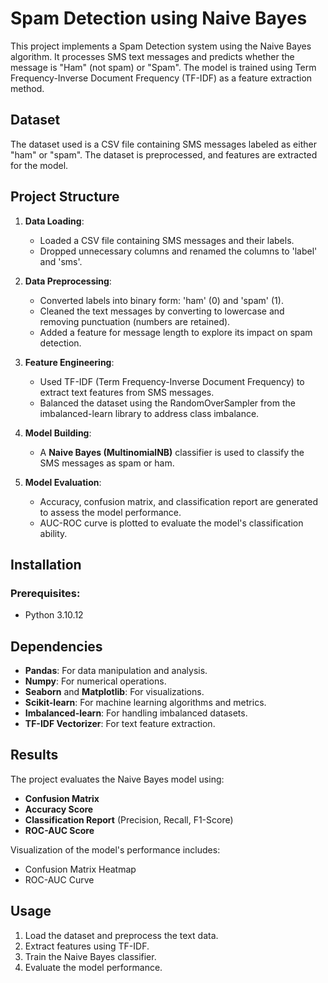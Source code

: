 # Spam Detection using Naive Bayes

This project implements a Spam Detection system using the Naive Bayes algorithm. It processes SMS text messages and predicts whether the message is "Ham" (not spam) or "Spam". The model is trained using Term Frequency-Inverse Document Frequency (TF-IDF) as a feature extraction method.

## Dataset

The dataset used is a CSV file containing SMS messages labeled as either "ham" or "spam". The dataset is preprocessed, and features are extracted for the model.

## Project Structure

1. **Data Loading**: 
   - Loaded a CSV file containing SMS messages and their labels.
   - Dropped unnecessary columns and renamed the columns to 'label' and 'sms'.

2. **Data Preprocessing**:
   - Converted labels into binary form: 'ham' (0) and 'spam' (1).
   - Cleaned the text messages by converting to lowercase and removing punctuation (numbers are retained).
   - Added a feature for message length to explore its impact on spam detection.

3. **Feature Engineering**:
   - Used TF-IDF (Term Frequency-Inverse Document Frequency) to extract text features from SMS messages.
   - Balanced the dataset using the RandomOverSampler from the imbalanced-learn library to address class imbalance.

4. **Model Building**:
   - A **Naive Bayes (MultinomialNB)** classifier is used to classify the SMS messages as spam or ham.

5. **Model Evaluation**:
   - Accuracy, confusion matrix, and classification report are generated to assess the model performance.
   - AUC-ROC curve is plotted to evaluate the model's classification ability.

## Installation

### Prerequisites:
- Python 3.10.12

## Dependencies

- **Pandas**: For data manipulation and analysis.
- **Numpy**: For numerical operations.
- **Seaborn** and **Matplotlib**: For visualizations.
- **Scikit-learn**: For machine learning algorithms and metrics.
- **Imbalanced-learn**: For handling imbalanced datasets.
- **TF-IDF Vectorizer**: For text feature extraction.

## Results

The project evaluates the Naive Bayes model using:
- **Confusion Matrix**
- **Accuracy Score**
- **Classification Report** (Precision, Recall, F1-Score)
- **ROC-AUC Score**

Visualization of the model's performance includes:
- Confusion Matrix Heatmap
- ROC-AUC Curve

## Usage

1. Load the dataset and preprocess the text data.
2. Extract features using TF-IDF.
3. Train the Naive Bayes classifier.
4. Evaluate the model performance.
